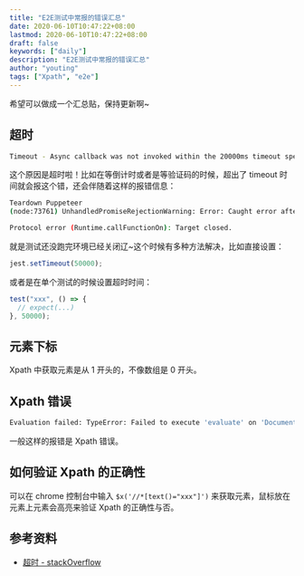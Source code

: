 ```yaml
---
title: "E2E测试中常报的错误汇总"
date: 2020-06-10T10:47:22+08:00
lastmod: 2020-06-10T10:47:22+08:00
draft: false
keywords: ["daily"]
description: "E2E测试中常报的错误汇总"
author: "youting"
tags: ["Xpath", "e2e"]
---
```


希望可以做成一个汇总贴，保持更新啊~

## 超时

```bash
Timeout - Async callback was not invoked within the 20000ms timeout specified by jest.setTimeout.Timeout
```

这个原因是超时啦！比如在等倒计时或者是等验证码的时候，超出了 timeout 时间就会报这个错，还会伴随着这样的报错信息：

```bash
Teardown Puppeteer
(node:73761) UnhandledPromiseRejectionWarning: Error: Caught error after test environment was torn down

Protocol error (Runtime.callFunctionOn): Target closed.
```

就是测试还没跑完环境已经关闭辽~这个时候有多种方法解决，比如直接设置：

```js
jest.setTimeout(50000);
```

或者是在单个测试的时候设置超时时间：

```js
test("xxx", () => {
  // expect(...)
}, 50000);
```

## 元素下标

Xpath 中获取元素是从 1 开头的，不像数组是 0 开头。

## Xpath 错误

```bash
Evaluation failed: TypeError: Failed to execute 'evaluate' on 'Document': The result is not a node set, and therefore cannot be converted to the desired type.
```

一般这样的报错是 Xpath 错误。

## 如何验证 Xpath 的正确性

可以在 chrome 控制台中输入 `$x('//*[text()="xxx"]')` 来获取元素，鼠标放在元素上元素会高亮来验证 Xpath 的正确性与否。

## 参考资料

- [超时 - stackOverflow](https://stackoverflow.com/questions/49603939/async-callback-was-not-invoked-within-the-5000ms-timeout-specified-by-jest-setti)
